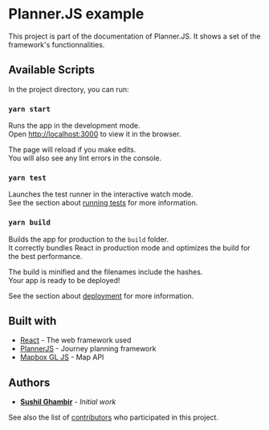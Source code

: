 # Planner.JS example

This project is part of the documentation of Planner.JS. It shows a set of the framework's functionnalities.

## Available Scripts

In the project directory, you can run:

### `yarn start`

Runs the app in the development mode.<br />
Open [http://localhost:3000](http://localhost:3000) to view it in the browser.

The page will reload if you make edits.<br />
You will also see any lint errors in the console.

### `yarn test`

Launches the test runner in the interactive watch mode.<br />
See the section about [running tests](https://facebook.github.io/create-react-app/docs/running-tests) for more information.

### `yarn build`

Builds the app for production to the `build` folder.<br />
It correctly bundles React in production mode and optimizes the build for the best performance.

The build is minified and the filenames include the hashes.<br />
Your app is ready to be deployed!

See the section about [deployment](https://facebook.github.io/create-react-app/docs/deployment) for more information.

## Built with 

* [React](https://reactjs.org/) - The web framework used
* [PlannerJS](https://planner.js.org/) - Journey planning framework
* [Mapbox GL JS](https://www.mapbox.com/) - Map API

## Authors

* **[Sushil Ghambir](https://github.com/Pizzibee)** - *Initial work*

See also the list of [contributors](https://github.com/openplannerteam/planner-example/contributors) who participated in this project.
